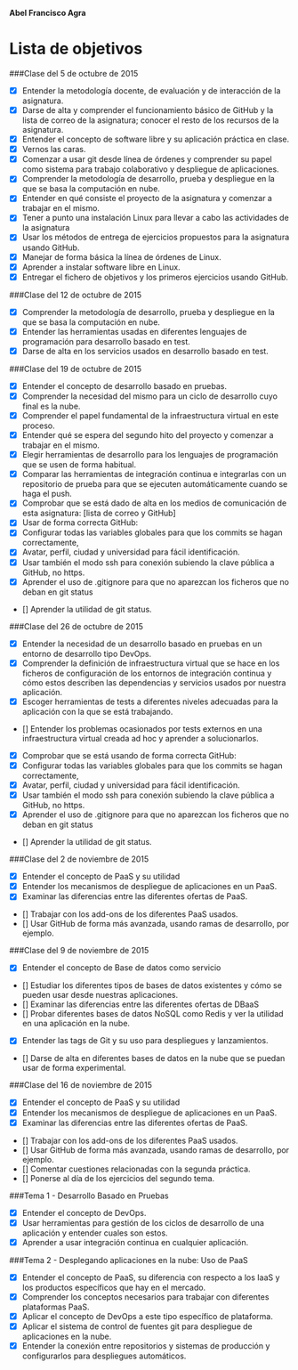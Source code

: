 **Abel Francisco Agra**

Lista de objetivos 
==================

###Clase del 5 de octubre de 2015

* [X] Entender la metodología docente, de evaluación y de interacción de la asignatura.
* [X] Darse de alta y comprender el funcionamiento básico de GitHub y la lista de correo de la asignatura; conocer el resto de los recursos de la asignatura.
* [X] Entender el concepto de software libre y su aplicación práctica en clase.
* [X] Vernos las caras.
* [X] Comenzar a usar git desde línea de órdenes y comprender su papel como sistema para trabajo colaborativo y despliegue de aplicaciones.
* [X] Comprender la metodología de desarrollo, prueba y despliegue en la que se basa la computación en nube.
* [X] Entender en qué consiste el proyecto de la asignatura y comenzar a trabajar en el mismo.
* [X] Tener a punto una instalación Linux para llevar a cabo las actividades de la asignatura
* [X] Usar los métodos de entrega de ejercicios propuestos para la asignatura usando GitHub.
* [X] Manejar de forma básica la línea de órdenes de Linux.
* [X] Aprender a instalar software libre en Linux.
* [X] Entregar el fichero de objetivos y los primeros ejercicios usando GitHub.

###Clase del 12 de octubre de 2015

* [X] Comprender la metodología de desarrollo, prueba y despliegue en la que se basa la computación en nube.
* [X] Entender las herramientas usadas en diferentes lenguajes de programación para desarrollo basado en test.
* [X] Darse de alta en los servicios usados en desarrollo basado en test.

###Clase del 19 de octubre de 2015

* [X] Entender el concepto de desarrollo basado en pruebas.
* [X] Comprender la necesidad del mismo para un ciclo de desarrollo cuyo final es la nube.
* [X] Comprender el papel fundamental de la infraestructura virtual en este proceso.
* [X] Entender qué se espera del segundo hito del proyecto y comenzar a trabajar en el mismo.
* [X] Elegir herramientas de desarrollo para los lenguajes de programación que se usen de forma habitual.
* [X] Comparar las herramientas de integración continua e integrarlas con un repositorio de prueba para que se ejecuten automáticamente cuando se haga el push.
* [X] Comprobar que se está dado de alta en los medios de comunicación de esta asignatura: [lista de correo y GitHub]
* [X] Usar de forma correcta GitHub:
* [X] Configurar todas las variables globales para que los commits se hagan correctamente,
* [X] Avatar, perfil, ciudad y universidad para fácil identificación.
* [X] Usar también el modo ssh para conexión subiendo la clave pública a GitHub, no https.
* [X] Aprender el uso de .gitignore para que no aparezcan los ficheros que no deban en git status
* [] Aprender la utilidad de git status.

###Clase del 26 de octubre de 2015

* [X] Entender la necesidad de un desarrollo basado en pruebas en un entorno de desarrollo tipo DevOps.
* [X] Comprender la definición de infraestructura virtual que se hace en los ficheros de configuración de los entornos de integración continua y cómo estos describen las dependencias y servicios usados por nuestra aplicación.
* [X] Escoger herramientas de tests a diferentes niveles adecuadas para la aplicación con la que se está trabajando.
* [] Entender los problemas ocasionados por tests externos en una infraestructura virtual creada ad hoc y aprender a solucionarlos.
* [X] Comprobar que se está usando de forma correcta GitHub:
* [X] Configurar todas las variables globales para que los commits se hagan correctamente,
* [X] Avatar, perfil, ciudad y universidad para fácil identificación.
* [X] Usar también el modo ssh para conexión subiendo la clave pública a GitHub, no https.
* [X] Aprender el uso de .gitignore para que no aparezcan los ficheros que no deban en git status
* [] Aprender la utilidad de git status.

###Clase del 2 de noviembre de 2015

* [X] Entender el concepto de PaaS y su utilidad
* [X] Entender los mecanismos de despliegue de aplicaciones en un PaaS.
* [X] Examinar las diferencias entre las diferentes ofertas de PaaS.
* [] Trabajar con los add-ons de los diferentes PaaS usados.
* [] Usar GitHub de forma más avanzada, usando ramas de desarrollo, por ejemplo.

###Clase del 9 de noviembre de 2015

* [X] Entender el concepto de Base de datos como servicio
* [] Estudiar los diferentes tipos de bases de datos existentes y cómo se pueden usar desde nuestras aplicaciones.
* [] Examinar las diferencias entre las diferentes ofertas de DBaaS
* [] Probar diferentes bases de datos NoSQL como Redis y ver la utilidad en una aplicación en la nube.
* [X] Entender las tags de Git y su uso para despliegues y lanzamientos.
* [] Darse de alta en diferentes bases de datos en la nube que se puedan usar de forma experimental.

###Clase del 16 de noviembre de 2015

* [X] Entender el concepto de PaaS y su utilidad
* [X] Entender los mecanismos de despliegue de aplicaciones en un PaaS.
* [X] Examinar las diferencias entre las diferentes ofertas de PaaS.
* [] Trabajar con los add-ons de los diferentes PaaS usados.
* [] Usar GitHub de forma más avanzada, usando ramas de desarrollo, por ejemplo.
* [] Comentar cuestiones relacionadas con la segunda práctica.
* [] Ponerse al día de los ejercicios del segundo tema.

###Tema 1 - Desarrollo Basado en Pruebas

* [X] Entender el concepto de DevOps.
* [X] Usar herramientas para gestión de los ciclos de desarrollo de una aplicación y entender cuales son estos.
* [X] Aprender a usar integración continua en cualquier aplicación.

###Tema 2 - Desplegando aplicaciones en la nube: Uso de PaaS

* [X] Entender el concepto de PaaS, su diferencia con respecto a los IaaS y los productos específicos que hay en el mercado.
* [X] Comprender los conceptos necesarios para trabajar con diferentes plataformas PaaS.
* [X] Aplicar el concepto de DevOps a este tipo específico de plataforma.
* [X] Aplicar el sistema de control de fuentes git para despliegue de aplicaciones en la nube.
* [X] Entender la conexión entre repositorios y sistemas de producción y configurarlos para despliegues automáticos.
